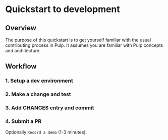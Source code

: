 # Quickstart to development

## Overview

The purpose of this quickstart is to get yourself familiar with the usual contributing process in Pulp.
It assumes you are familiar with Pulp concepts and architecture.

## Workflow

### 1. Setup a dev environment

### 2. Make a change and test

### 3. Add CHANGES entry and commit

### 4. Submit a PR

Optionally `Record a demo` (1-3 minutes).


